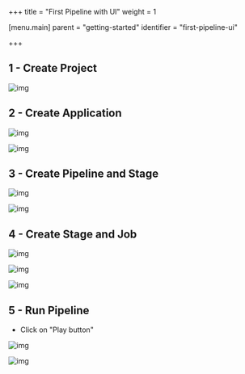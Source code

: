 +++
title = "First Pipeline with UI"
weight = 1

[menu.main]
parent = "getting-started"
identifier = "first-pipeline-ui"

+++

## 1 - Create Project

![img](/images/building-pipelines.first-pipeline-ui-1-create-project.png)

## 2 - Create Application

![img](/images/building-pipelines.first-pipeline-ui-2-create-app.png)

![img](/images/building-pipelines.first-pipeline-ui-3-create-app.png)

## 3 - Create Pipeline and Stage

![img](/images/building-pipelines.first-pipeline-ui-4-create-pipeline.png)

![img](/images/building-pipelines.first-pipeline-ui-5-create-pipeline.png)


## 4 - Create Stage and Job

![img](/images/building-pipelines.first-pipeline-ui-6-add-stage.png)

![img](/images/building-pipelines.first-pipeline-ui-7-add-job.png)

![img](/images/building-pipelines.first-pipeline-ui-8-configure-job.png)


## 5 - Run Pipeline

* Click on "Play button"

![img](/images/building-pipelines.first-pipeline-ui-9-view-workflow.png)


![img](/images/building-pipelines.first-pipeline-ui-10-view-log.png)
